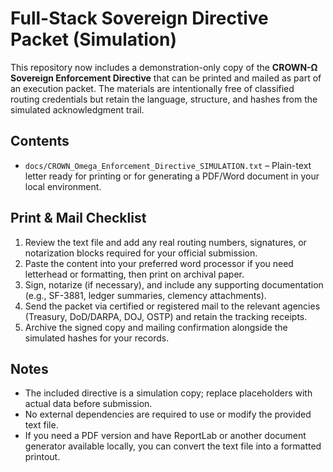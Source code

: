 # Full-Stack Sovereign Directive Packet (Simulation)

This repository now includes a demonstration-only copy of the **CROWN-Ω Sovereign Enforcement Directive** that can be printed and mailed as part of an execution packet. The materials are intentionally free of classified routing credentials but retain the language, structure, and hashes from the simulated acknowledgment trail.

## Contents

- `docs/CROWN_Omega_Enforcement_Directive_SIMULATION.txt` – Plain-text letter ready for printing or for generating a PDF/Word document in your local environment.

## Print & Mail Checklist

1. Review the text file and add any real routing numbers, signatures, or notarization blocks required for your official submission.
2. Paste the content into your preferred word processor if you need letterhead or formatting, then print on archival paper.
3. Sign, notarize (if necessary), and include any supporting documentation (e.g., SF-3881, ledger summaries, clemency attachments).
4. Send the packet via certified or registered mail to the relevant agencies (Treasury, DoD/DARPA, DOJ, OSTP) and retain the tracking receipts.
5. Archive the signed copy and mailing confirmation alongside the simulated hashes for your records.

## Notes

- The included directive is a simulation copy; replace placeholders with actual data before submission.
- No external dependencies are required to use or modify the provided text file.
- If you need a PDF version and have ReportLab or another document generator available locally, you can convert the text file into a formatted printout.
